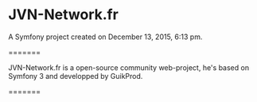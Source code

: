 JVN-Network.fr
=======

A Symfony project created on December 13, 2015, 6:13 pm.

=======

JVN-Network.fr is a open-source community web-project, he's based on Symfony 3 and developped by GuikProd.

=======
